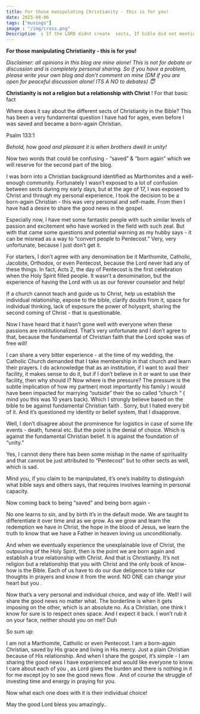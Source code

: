 ```yaml
---
title: For those manipulating Christianity - this is for you!
date: 2025-08-06
tags: ["musings"]
image : "/img/cross.png"
Description  : If the LORD didnt create  sects, If bible did not mention sects, if Jesus did not speak of sects, who created it? Why are people naive to question it and insecure to listen to the word on the salvation or hear about "born again"?
---
```


**For those manipulating Christianity - this is for you!**


*Disclaimer: all opinions in this blog are mine alone! This is not for debate or discussion and is completely personal sharing. So if you have a problem, please write your own blog and don’t comment on mine (DM if you are open for peaceful discussion alone! ITS A NO to debates) 😇*


**Christianity is not a religion but a relationship with Christ** ! For that basic fact


Where does it say about the different sects of Christianity in the Bible? This has been a very fundamental question I have had for ages, even before I was saved and became a born-again Christian.

Psalm 133:1

*Behold, how good and pleasant it is when brothers dwell in unity!*

Now two words that could be confusing - “saved” & “born again” which we will reserve for the second part of the blog.

I was born into a Christian background identified as Marthomites and a well-enough community. Fortunately I wasn’t exposed to a lot of confusion between sects during my early days, but at the age of 17, I was exposed to Christ and through my personal experience, I took the decision to be a born-again Christian - this was very personal and self-made. From then I have had a desire to share the good news in the gospel.

Especially now, I have met some fantastic people with such similar levels of passion and excitement who have worked in the field with such zeal. But with that came some questions and potential warning as my hubby says - it can be misread as a way to “convert people to Pentecost.” Very, very unfortunate, because I just don’t get it.

For starters, I don’t agree with any denomination be it Marthomite, Catholic, Jacobite, Orthodox, or even Pentecost, because the Lord never had any of these things. In fact, Acts 2, the day of Pentecost is the first celebration when the Holy Spirit filled people. It wasn’t a denomination, but the experience of having the Lord with us as our forever counselor and help!

If a church cannot teach and guide us to Christ, help us establish the individual relationship, expose to the bible, clarify doubts from it, space for individual thinking, lack of exposure the power of holysprit, sharing the second coming of Christ - that is questionable.

Now I have heard that it hasn’t gone well with everyone when these passions are institutionalized. That’s very unfortunate and I don’t agree to that, because the fundamental of Christian faith that the Lord spoke was of free will!

I can share a very bitter experience - at the time of my wedding, the Catholic Church demanded that I take membership in that church and learn their prayers. I do acknowledge that as an institution, if I want to avail their facility, it makes sense to do it, but if I don’t believe in it or want to use their facility, then why should I? Now where is the pressure? The pressure is the subtle implication of how my partner( most importantly his family ) would have been impacted for marrying “outside” their the so called “church “ ( mind you this was 10 years back). Which I strongly believe based on the bible to be against fundamental Christian faith . Sorry, but I hated every bit of it. And it’s questioned my identity or belief system, that I disapprove.

Well, I don’t disagree about the prominence for logistics in case of some life events - death, funeral etc. But the point is the denial of choice. Which is against the fundamental Christian belief. It is against the foundation of “unity.”

Yes, I cannot deny there has been some mishap in the name of spirituality and that cannot be just attributed to “Pentecost” but to other sects as well, which is sad.

Mind you, if you claim to be manipulated, it’s one’s inability to distinguish what bible says and others says, that requires involves learning in personal capacity.

Now coming back to being “saved” and being born again -

No one learns to sin, and by birth it’s in the default mode. We are taught to differentiate it over time and as we grow. As we grow and learn the redemption we have in Christ, the hope in the blood of Jesus, we learn the truth to know that we have a Father in heaven loving us unconditionally.

And when we eventually experience the unexplainable love of Christ, the outpouring of the Holy Spirit, then is the point we are born again and establish a true relationship with Christ. And that is Christianity. It’s not religion but a relationship that you with Christ and the only book of know-how is the Bible. Each of us have to do our due deligence to take our thoughts in prayers and know it from the word. NO ONE  can change your heart but you .

Now that’s a very personal and individual choice, and way of life. Well! I will share the good news no matter what. The borderline is when it gets imposing on the other, which is an absolute no. As a Christian, one think I know for sure is to respect ones space. And I expect it back. I won’t rub it on your face, neither should you on me!! Duh

So sum up:

I am not a Marthomite, Catholic or even Pentecost. I am a born-again Christian, saved by His grace and living in His mercy. Just a plain Christian because of His relationship. And when I share the gospel, it’s simple - I am sharing the good news I have experienced and would like everyone to know. I care about each of you , as Lord gives the burden and there is nothing in it  for me except joy to see the good news flow . And of course the struggle of investing time and energy in praying for you.

Now what each one does with it is their individual choice!

May the good Lord bless you amazingly..